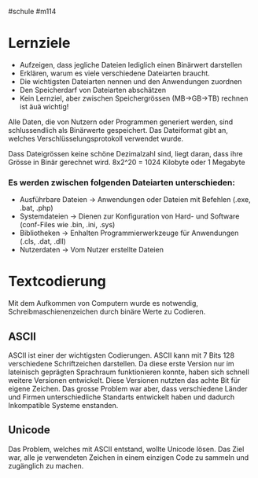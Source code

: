 #schule 
#m114
# Lernziele

- Aufzeigen, dass jegliche Dateien lediglich einen Binärwert darstellen
- Erklären, warum es viele verschiedene Dateiarten braucht.
- Die wichtigsten Dateiarten nennen und den Anwendungen zuordnen
- Den Speicherdarf von Dateiarten abschätzen
- Kein Lernziel, aber zwischen Speichergrössen (MB→GB→TB) rechnen ist äuä wichtig!

Alle Daten, die von Nutzern oder Programmen generiert werden, sind schlussendlich als Binärwerte gespeichert. Das Dateiformat gibt an, welches Verschlüsselungsprotokoll verwendet wurde.

Dass Dateigrössen keine schöne Dezimalzahl sind, liegt daran, dass ihre Grösse in Binär gerechnet wird. 8x2^20 = 1024 Kilobyte oder 1 Megabyte

### Es werden zwischen folgenden Dateiarten unterschieden:

- Ausführbare Dateien → Anwendungen oder Dateien mit Befehlen (.exe, .bat, .php)
- Systemdateien → Dienen zur Konfiguration von Hard- und Software (conf-Files wie .bin, .ini, .sys)
- Bibliotheken → Enhalten Programmierwerkzeuge für Anwendungen (.cls, .dat, .dll)
- Nutzerdaten →  Vom Nutzer erstellte Dateien

# Textcodierung

Mit dem Aufkommen von Computern wurde es notwendig, Schreibmaschienenzeichen durch binäre Werte zu Codieren. 

## ASCII

ASCII ist einer der wichtigsten Codierungen. ASCII kann mit 7 Bits 128  verschiedene Schriftzeichen darstellen. Da diese erste Version nur im lateinisch geprägten Sprachraum funktionieren konnte, haben sich schnell weitere Versionen entwickelt. Diese Versionen nutzten das achte Bit für eigene Zeichen. Das grosse Problem war aber, dass verschiedene Länder und Firmen unterschiedliche Standarts entwickelt haben und dadurch Inkompatible Systeme enstanden.

## Unicode

Das Problem, welches mit ASCII entstand, wollte Unicode lösen. Das Ziel war, alle je verwendeten Zeichen in einem einzigen Code zu sammeln und zugänglich zu machen.
